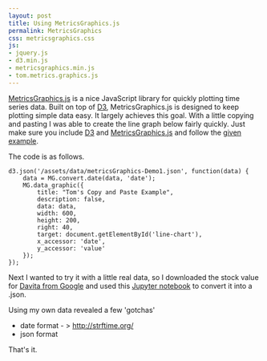 ```yaml
---
layout: post
title: Using MetricsGraphics.js
permalink: MetricsGraphics
css: metricsgraphics.css
js:
- jquery.js
- d3.min.js
- metricsgraphics.min.js
- tom.metrics.graphics.js
---
```

[MetricsGraphics.js](https://www.metricsgraphicsjs.org/) is a nice JavaScript library for quickly plotting time series data. Built on top of [D3](https://d3js.org/), MetricsGraphics.js is designed to keep plotting simple data easy. It largely achieves this goal. With a little copying and pasting I was able to create the line graph below fairly quickly. Just make sure you include [D3](https://d3js.org/) and [MetricsGraphics.js](https://www.metricsgraphicsjs.org/) and follow the [given example](https://www.metricsgraphicsjs.org/examples.htm#lines). 

<div id="line-chart">
</div>

The code is as follows. 

```
d3.json('/assets/data/metricsGraphics-Demo1.json', function(data) {
    data = MG.convert.date(data, 'date');
    MG.data_graphic({
        title: "Tom's Copy and Paste Example",
        description: false,
        data: data,
        width: 600,
        height: 200,
        right: 40,
        target: document.getElementById('line-chart'),
        x_accessor: 'date',
        y_accessor: 'value'
    });
});

```

Next I wanted to try it with a little real data, so I downloaded the stock value for [Davita from Google](https://www.google.com/finance/historical?output=csv&q=dva) and used this [Jupyter notebook](#) to convert it into a .json. 

<div id="dva-chart">
</div>

Using my own data revealed a few 'gotchas'

+ date format - > http://strftime.org/
+ json format 


That's it. 